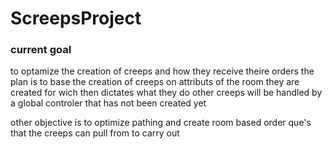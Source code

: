 # ScreepsProject



 ### current goal
 to optamize the creation of creeps and how they receive theire orders the plan is to base the creation of creeps on attributs of the room they are created for wich then dictates what they do 
 other creeps will be handled by a global controler that has not been created yet

 other objective is to optimize pathing and create room based order que's that the creeps can pull from to carry out
